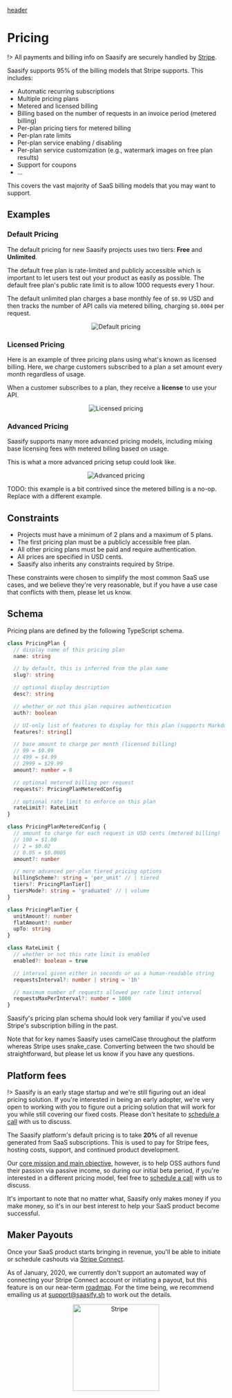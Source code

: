 [header](_header.md ':include')

# Pricing

!> All payments and billing info on Saasify are securely handled by [Stripe](https://stripe.com).

Saasify supports 95% of the billing models that Stripe supports. This includes:

- Automatic recurring subscriptions
- Multiple pricing plans
- Metered and licensed billing
- Billing based on the number of requests in an invoice period (metered billing)
- Per-plan pricing tiers for metered billing
- Per-plan rate limits
- Per-plan service enabling / disabling
- Per-plan service customization (e.g., watermark images on free plan results)
- Support for coupons
- ...

This covers the vast majority of SaaS billing models that you may want to support.

## Examples

### Default Pricing

The default pricing for new Saasify projects uses two tiers: **Free** and **Unlimited**.

The default free plan is rate-limited and publicly accessible which is important to let users test out your product as easily as possible. The default free plan's public rate limit is to allow 1000 requests every 1 hour.

The default unlimited plan charges a base monthly fee of `$0.99` USD and then tracks the number of API calls via metered billing, charging `$0.0004` per request.

<p align="center">
  <img src="./_media/pricing-default.jpg" alt="Default pricing" />
</p>

### Licensed Pricing

Here is an example of three pricing plans using what's known as licensed billing. Here, we charge customers subscribed to a plan a set amount every month regardless of usage.

When a customer subscribes to a plan, they receive a **license** to use your API.

<p align="center">
  <img src="./_media/pricing-licensed.jpg" alt="Licensed pricing" />
</p>

### Advanced Pricing

Saasify supports many more advanced pricing models, including mixing base licensing fees with metered billing based on usage.

This is what a more advanced pricing setup could look like.

<p align="center">
  <img src="./_media/pricing-advanced.jpg" alt="Advanced pricing" />
</p>

TODO: this example is a bit contrived since the metered billing is a no-op. Replace with a different example.

## Constraints

- Projects must have a minimum of 2 plans and a maximum of 5 plans.
- The first pricing plan must be a publicly accessible free plan.
- All other pricing plans must be paid and require authentication.
- All prices are specified in USD cents.
- Saasify also inherits any constraints required by Stripe.

These constraints were chosen to simplify the most common SaaS use cases, and we believe they're very reasonable, but if you have a use case that conflicts with them, please let us know.

## Schema

Pricing plans are defined by the following TypeScript schema.

```ts
class PricingPlan {
  // display name of this pricing plan
  name: string

  // by default, this is inferred from the plan name
  slug?: string

  // optional display description
  desc?: string

  // whether or not this plan requires authentication
  auth?: boolean

  // UI-only list of features to display for this plan (supports Markdown)
  features?: string[]

  // base amount to charge per month (licensed billing)
  // 99 = $0.99
  // 499 = $4.99
  // 2999 = $29.99
  amount?: number = 0

  // optional metered billing per request
  requests?: PricingPlanMeteredConfig

  // optional rate limit to enforce on this plan
  rateLimit?: RateLimit
}

class PricingPlanMeteredConfig {
  // amount to charge for each request in USD cents (metered billing)
  // 100 = $1.00
  // 2 = $0.02
  // 0.05 = $0.0005
  amount?: number

  // more advanced per-plan tiered pricing options
  billingScheme?: string = 'per_unit' // | tiered
  tiers?: PricingPlanTier[]
  tiersMode?: string = 'graduated' // | volume
}

class PricingPlanTier {
  unitAmount?: number
  flatAmount?: number
  upTo: string
}

class RateLimit {
  // whether or not this rate limit is enabled
  enabled?: boolean = true

  // interval given either in seconds or as a human-readable string
  requestsInterval?: number | string = '1h'

  // maximum number of requests allowed per rate limit interval
  requestsMaxPerInterval?: number = 1000
}
```

Saasify's pricing plan schema should look very familiar if you've used Stripe's subscription billing in the past.

Note that for key names Saasify uses camelCase throughout the platform whereas Stripe uses snake_case. Converting between the two should be straightforward, but please let us know if you have any questions.

## Platform fees

!> Saasify is an early stage startup and we're still figuring out an ideal pricing solution. If you're interested in being an early adopter, we're very open to working with you to figure out a pricing solution that will work for you while still covering our fixed costs. Please don't hesitate to [schedule a call](https://calendly.com/travis-fischer) with us to discuss.

The Saasify platform's default pricing is to take **20%** of all revenue generated from SaaS subscriptions. This is used to pay for Stripe fees, hosting costs, support, and continued product development.

Our [core mission and main objective](./mission.md), however, is to help OSS authors fund their passion via passive income, so during our initial beta period, if you're interested in a different pricing model, feel free to [schedule a call](https://calendly.com/travis-fischer) with us to discuss.

It's important to note that no matter what, Saasify only makes money if you make money, so it's in our best interest to help your SaaS product become successful.

## Maker Payouts

Once your SaaS product starts bringing in revenue, you'll be able to initiate or schedule cashouts via [Stripe Connect](https://stripe.com/connect).

As of January, 2020, we currently don't support an automated way of connecting your Stripe Connect account or initiating a payout, but this feature is on our near-term [roadmap](./roadmap.md). For the time being, we recommend emailing us at [support@saasify.sh](mailto:support@saasify.sh) to work out the details.

<p align="center">
  <img src="./_media/undraw/stripe_payments.svg" alt="Stripe" width="200" />
</p>
